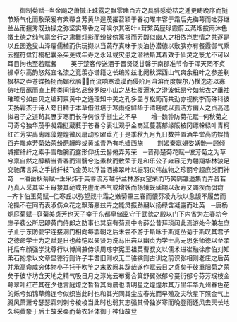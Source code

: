 <!-- { "loadSidebar": true } -->
　　御制菊赋─当金飚之萧摵正珠露之飘零睹百卉之具腓感菀枯之逓更畴晩序而挺节矫气化而敷荣爰有紫蔕含芳黄华逞茂擢苕颖于春初曜丰容于霜后先梅萼而吐芬继兰丛而擅秀既劲操之弥坚实寒香之可嗅尔其密叶茸繁英歴琭霞蔚云蒸烟披雨沐色徴土徳之纯气禀金行之肃舞灯影而纷披傍篱根而芳馥似幽人之相依岂世情之共逐是以丘园逸叟山泽癯儒植而供玩撷以当蔬存真味于淡泊协潜徳以敷腴亦有餐霞御气乘云握符盘饤桐杞囊系茱茰或年寿之永延或灾患之潜袪斯其着效于仙灵之箓尤不可以耳目拘也至若赋餐
　　英于楚客传送酒于晋贤泛甘馨于南郡准节令于浑天罔不贞操卓尔高韵悠然宜名流之竞羡亦谱籍之长编矧兹北阙秋深西山气爽余桕叶之参差剰枫林之莽苍蝶扬扬而媚秋鴈而流响寒漠漠而侵阶月溶溶而度幌尔乃横逸态以寡俦吐层蘤而直上种类间错名品纷罗映小山之丛桂覆潭水之澄波低昂兮如紫衣之垂袖璀璨兮如白贝之编珂禀黄中之通理知中美之孔多盖与松筠而共劲亦视桃李而殊科彼夫扬霜杰于诗人夸日精于本草借滋培于寒雨绽鲜华于清晓咸以孤洁方幽人之贞高逸拟君子之道茍其歴岁寒而长存何恨乎挺生之不早
　　增─魏钟防菊花赋─何秋菊之可奇兮独华茂乎凝霜挺葳蕤于苍春兮表壮观乎金商延蔓蓊郁缘阪被冈缥榦緑叶青柯红芒芳实离离晖藻煌煌微风扇动照曜垂光于是季秋九月九日数并置酒华堂高防娱情百卉雕瘁芳菊始荣纷葩韡晔或黄或青乃有毛嫱西施
　　荆姬秦嬴妍姿妖艶一顾倾城擢纤纤之素手雪皓腕而露形仰抚云髻俯弄芳荣　─晋孙楚菊花赋─彼芳菊之为草兮禀自然之醇精当青春而潜翳兮迄素秋而敷荣于是和乐公子雍容无为翺翔华林骏足交驰薄言采之手折纤枝飞金英以浮旨酒拂翠叶以振羽仪伟兹物之珍丽兮超庶类而神竒　─潘岳秋菊赋─垂采炜于芙蓉流芳越乎兰林游女望荣而巧笑鹓雏遥集而弄音若乃真人采其实王母接其葩或充虚而养气或增妖而扬蛾既延期以永寿又蠲疾而弭疴　─齐卞伯玉菊赋─伫寒丘以弥望觌中霜之嫩菊肇三春而懐芬凌九秋以愈馥不履苦而沦操不在同而表淑伤众花之飘落嘉兹卉之能灵振劲翮以扬绿含凝露而吐英　─唐杨炯庭菊赋─庭菊美贞芳也天子幸于东都皇储监守于武徳之殿以门下内省为左春坊今庶子裴公所居即黄门侍郎之防事也其庭有菊焉中令薛公昔拜琐闼此焉游处今兼左庶子止于东防甍宇连接洞门相向每罢朝之后未尝不游于斯咏于斯览丛菊于斯叹其君子之徳命学士为之赋是日也薛恺以亲贤为洗马田岩以幽贞为学士高元思张师徳以至孝托后车顔强学沈尊行以博闻兼侍读周琮李宪王祖英曹叔文以儒术进崔融徐彦伯刘知柔石抱忠以文章显徳行则许子丰耆旧则权无二骆縯则古训之前识张相则老庄之后英并承高命咸穷体物小子托于吹竽之末敢阙其辞哉遂作赋云日之贞矣于彼重阳菊之荣矣于彼华坊含天地之精气吸日月之淳光云布雾合箕舒翼张郁兮蔓衍郁兮芬芳珉枝金萼翠叶红芒其在夕也言庭燎之晳晳其向晨也谓明星之煌煌尔其万里年华九州春色花的烁兮如锦草绵连兮似织当此时也和其光同其尘应春光而早殖及夫秋星下照金气上腾风萧萧兮瑟瑟霜刺刺兮棱棱当此时也弱其志强其骨独岁寒而晩登雨还风去天长地久纯黄象于后土故采桑而菊衣轻体御于神仙故登

